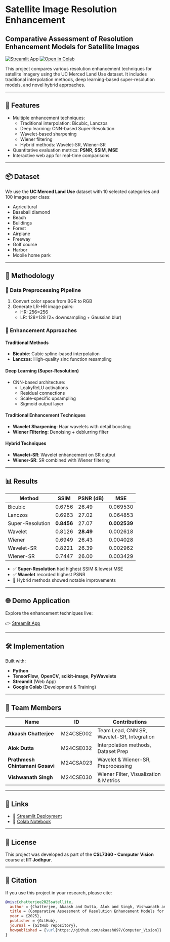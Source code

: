 # Satellite Image Resolution Enhancement

## Comparative Assessment of Resolution Enhancement Models for Satellite Images

[![Streamlit App](https://static.streamlit.io/badges/streamlit_badge_black_white.svg)](https://m24cse002-m24cse032-m24cse030-m24csa023.streamlit.app/)
[![Open In Colab](https://colab.research.google.com/assets/colab-badge.svg)](https://colab.research.google.com/drive/1QwP7Iwlwbxg8fQDnciDQ_w19lr9tbaVI?usp=sharing)

This project compares various resolution enhancement techniques for satellite imagery using the UC Merced Land Use dataset. It includes traditional interpolation methods, deep learning-based super-resolution models, and novel hybrid approaches.

---

## 🚀 Features

- Multiple enhancement techniques:
  - Traditional interpolation: Bicubic, Lanczos
  - Deep learning: CNN-based Super-Resolution
  - Wavelet-based sharpening
  - Wiener filtering
  - Hybrid methods: Wavelet-SR, Wiener-SR
- Quantitative evaluation metrics: **PSNR**, **SSIM**, **MSE**
- Interactive web app for real-time comparisons
---

## 📦 Dataset

We use the **UC Merced Land Use** dataset with 10 selected categories and 100 images per class:

- Agricultural
- Baseball diamond
- Beach
- Buildings
- Forest
- Airplane
- Freeway
- Golf course
- Harbor
- Mobile home park

---

## 🔧 Methodology

### 🔄 Data Preprocessing Pipeline

1. Convert color space from BGR to RGB
2. Generate LR-HR image pairs:
   - HR: 256×256
   - LR: 128×128 (2× downsampling + Gaussian blur)


### 🧠 Enhancement Approaches

#### Traditional Methods
- **Bicubic**: Cubic spline-based interpolation
- **Lanczos**: High-quality sinc function resampling

#### Deep Learning (Super-Resolution)
- CNN-based architecture:
  - LeakyReLU activations
  - Residual connections
  - Scale-specific upsampling
  - Sigmoid output layer

#### Traditional Enhancement Techniques
- **Wavelet Sharpening**: Haar wavelets with detail boosting
- **Wiener Filtering**: Denoising + deblurring filter

#### Hybrid Techniques
- **Wavelet-SR**: Wavelet enhancement on SR output
- **Wiener-SR**: SR combined with Wiener filtering

---

## 📊 Results

| Method        | SSIM   | PSNR (dB) | MSE       |
|---------------|--------|-----------|-----------|
| Bicubic       | 0.6756 | 26.49     | 0.069530  |
| Lanczos       | 0.6963 | 27.02     | 0.064853  |
| Super-Resolution | **0.8456** | 27.07     | **0.002539** |
| Wavelet       | 0.8126 | **28.49** | 0.002618  |
| Wiener        | 0.6949 | 26.43     | 0.004028  |
| Wavelet-SR    | 0.8221 | 26.39     | 0.002962  |
| Wiener-SR     | 0.7447 | 26.00     | 0.003429  |

- ✅ **Super-Resolution** had highest SSIM & lowest MSE
- ✅ **Wavelet** recorded highest PSNR
- 🔁 Hybrid methods showed notable improvements

---

## 🌐 Demo Application

Explore the enhancement techniques live:

👉 [Streamlit App](https://m24cse002-m24cse032-m24cse030-m24csa023.streamlit.app/)

---

## 🛠️ Implementation

Built with:

- **Python**
- **TensorFlow**, **OpenCV**, **scikit-image**, **PyWavelets**
- **Streamlit** (Web App)
- **Google Colab** (Development & Training)

---

## 👥 Team Members

| Name                          | ID         | Contributions |
|-------------------------------|------------|---------------|
| **Akaash Chatterjee**         | M24CSE002  | Team Lead, CNN SR, Wavelet-SR, Integration |
| **Alok Dutta**                | M24CSE032  | Interpolation methods, Dataset Prep |
| **Prathmesh Chintamani Gosavi** | M24CSA023  | Wavelet & Wiener-SR, Preprocessing |
| **Vishwanath Singh**          | M24CSE030  | Wiener Filter, Visualization & Metrics |

---

## 🔗 Links

- 🚀 [Streamlit Deployment](https://m24cse002-m24cse032-m24cse030-m24csa023.streamlit.app/)
- 📓 [Colab Notebook](https://colab.research.google.com/drive/1QwP7Iwlwbxg8fQDnciDQ_w19lr9tbaVI#scrollTo=UY_QBQOrIYq1)

---

## 📜 License

This project was developed as part of the **CSL7360 - Computer Vision** course at **IIT Jodhpur**.

---

## 📖 Citation

If you use this project in your research, please cite:

```bibtex
@misc{chatterjee2025satellite,
  author = {Chatterjee, Akaash and Dutta, Alok and Singh, Vishwanath and Gosavi, Prathmesh Chintamani},
  title = {Comparative Assessment of Resolution Enhancement Models for Satellite Images},
  year = {2025},
  publisher = {GitHub},
  journal = {GitHub repository},
  howpublished = {\url{https://github.com/akaash897/Computer_Vision}}
}
